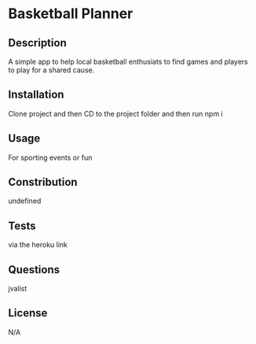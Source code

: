 # Basketball Planner

## Description
A simple app to help local basketball enthusiats to find games and players to play for a shared cause. 

## Installation
Clone project and then CD to the project folder and then run npm i 

## Usage
For sporting events or fun

## Constribution
undefined

## Tests
via the heroku link 

## Questions
jvalist

## License
N/A